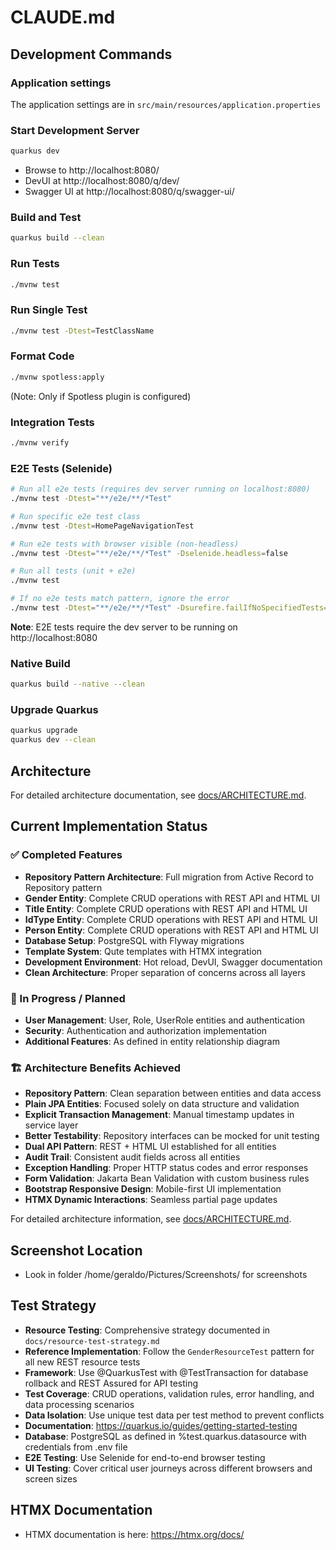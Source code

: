 # CLAUDE.md

## Development Commands

### Application settings
The application settings are in `src/main/resources/application.properties`

### Start Development Server
```bash
quarkus dev
```
- Browse to http://localhost:8080/
- DevUI at http://localhost:8080/q/dev/
- Swagger UI at http://localhost:8080/q/swagger-ui/

### Build and Test
```bash
quarkus build --clean
```

### Run Tests
```bash
./mvnw test
```

### Run Single Test
```bash
./mvnw test -Dtest=TestClassName
```

### Format Code
```bash
./mvnw spotless:apply
```
(Note: Only if Spotless plugin is configured)

### Integration Tests
```bash
./mvnw verify
```

### E2E Tests (Selenide)
```bash
# Run all e2e tests (requires dev server running on localhost:8080)
./mvnw test -Dtest="**/e2e/**/*Test"

# Run specific e2e test class
./mvnw test -Dtest=HomePageNavigationTest

# Run e2e tests with browser visible (non-headless)
./mvnw test -Dtest="**/e2e/**/*Test" -Dselenide.headless=false

# Run all tests (unit + e2e)
./mvnw test

# If no e2e tests match pattern, ignore the error
./mvnw test -Dtest="**/e2e/**/*Test" -Dsurefire.failIfNoSpecifiedTests=false
```
**Note**: E2E tests require the dev server to be running on http://localhost:8080

### Native Build
```bash
quarkus build --native --clean
```

### Upgrade Quarkus
```bash
quarkus upgrade
quarkus dev --clean
```

## Architecture

For detailed architecture documentation, see [docs/ARCHITECTURE.md](docs/ARCHITECTURE.md).

## Current Implementation Status

### ✅ Completed Features
- **Repository Pattern Architecture**: Full migration from Active Record to Repository pattern
- **Gender Entity**: Complete CRUD operations with REST API and HTML UI
- **Title Entity**: Complete CRUD operations with REST API and HTML UI
- **IdType Entity**: Complete CRUD operations with REST API and HTML UI
- **Person Entity**: Complete CRUD operations with REST API and HTML UI
- **Database Setup**: PostgreSQL with Flyway migrations
- **Template System**: Qute templates with HTMX integration
- **Development Environment**: Hot reload, DevUI, Swagger documentation
- **Clean Architecture**: Proper separation of concerns across all layers

### 🚧 In Progress / Planned
- **User Management**: User, Role, UserRole entities and authentication
- **Security**: Authentication and authorization implementation
- **Additional Features**: As defined in entity relationship diagram

### 🏗️ Architecture Benefits Achieved
- **Repository Pattern**: Clean separation between entities and data access
- **Plain JPA Entities**: Focused solely on data structure and validation
- **Explicit Transaction Management**: Manual timestamp updates in service layer
- **Better Testability**: Repository interfaces can be mocked for unit testing
- **Dual API Pattern**: REST + HTML UI established for all entities
- **Audit Trail**: Consistent audit fields across all entities
- **Exception Handling**: Proper HTTP status codes and error responses
- **Form Validation**: Jakarta Bean Validation with custom business rules
- **Bootstrap Responsive Design**: Mobile-first UI implementation
- **HTMX Dynamic Interactions**: Seamless partial page updates

For detailed architecture information, see [docs/ARCHITECTURE.md](docs/ARCHITECTURE.md).

## Screenshot Location
- Look in folder /home/geraldo/Pictures/Screenshots/ for screenshots

## Test Strategy
- **Resource Testing**: Comprehensive strategy documented in `docs/resource-test-strategy.md`
- **Reference Implementation**: Follow the `GenderResourceTest` pattern for all new REST resource tests
- **Framework**: Use @QuarkusTest with @TestTransaction for database rollback and REST Assured for API testing
- **Test Coverage**: CRUD operations, validation rules, error handling, and data processing scenarios
- **Data Isolation**: Use unique test data per test method to prevent conflicts
- **Documentation**: https://quarkus.io/guides/getting-started-testing
- **Database**: PostgreSQL as defined in %test.quarkus.datasource with credentials from .env file
- **E2E Testing**: Use Selenide for end-to-end browser testing
- **UI Testing**: Cover critical user journeys across different browsers and screen sizes
 
## HTMX Documentation
- HTMX documentation is here: https://htmx.org/docs/

